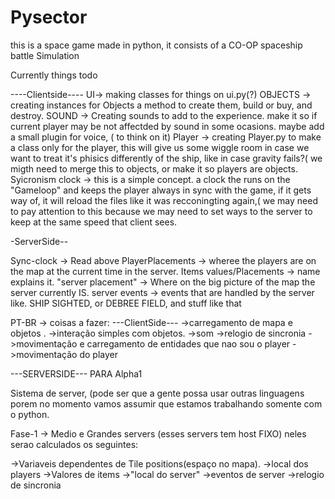 # Pysector
this is a space game made in python, it consists of a CO-OP spaceship battle Simulation

Currently things todo 

----Clientside----
UI-> making classes for things on ui.py(?)
OBJECTS -> creating instances for Objects a method to create them, build or buy, and destroy. 
SOUND -> Creating sounds to add to the experience. make it so if current player may be not affectded by sound in some ocasions. maybe add a small plugin for voice, ( to think on it) 
Player -> creating Player.py to make a class only for the player, this will give us some wiggle room in case we want to treat it's phisics differently of the ship, like in case gravity fails?( we migth need to merge this to objects, or make it so players are objects. 
Syicronism clock -> this is a simple concept. a clock the runs on the "Gameloop" and keeps the player always in sync with the game, if it gets way of, it will reload the files like it was recconingting again,( we may need to pay attention to this because we may need to set ways to the server to keep at the same speed that client sees. 

-ServerSide-- 


Sync-clock -> Read above 
PlayerPlacements -> wheree the players are on the map at the current time in the server. 
Items values/Placements -> name explains it.
"server placement" -> Where on the big picture of the map the server currently IS. 
server events -> events that are handled by the server like. SHIP SIGHTED, or DEBREE FIELD, and stuff like that 











PT-BR -> coisas a fazer: 
---ClientSide---
->carregamento de mapa e objetos .
->interação simples com objetos. 
->som
->relogio de sincronia
->movimentação e carregamento de entidades que nao sou o player
->movimentação do player 

---SERVERSIDE---
PARA Alpha1

Sistema de server, (pode ser que a gente possa usar outras linguagens porem no momento vamos assumir que estamos trabalhando somente com o python. 

Fase-1 -> Medio e Grandes servers (esses servers tem host FIXO) neles serao calculados os seguintes: 

->Variaveis dependentes de Tile positions(espaço no mapa). 
->local dos players
->Valores de items 
->"local do server"
->eventos de server
->relogio de sincronia 
